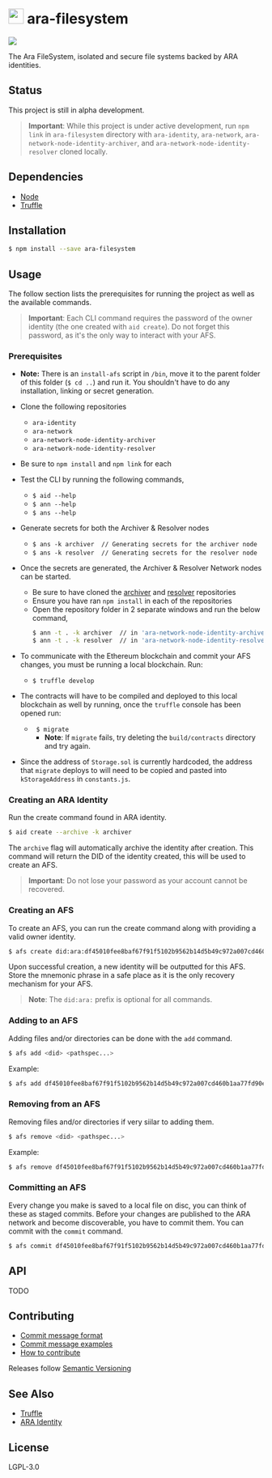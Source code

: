 <img src="https://github.com/AraBlocks/docs/blob/master/ara.png" width="30" height="30" /> ara-filesystem
========
![](https://travis-ci.com/AraBlocks/ara-filesystem.svg?token=93ySMW14xn3tP6eZMEza&branch=master)

The Ara FileSystem, isolated and secure file systems backed by ARA identities.

## Status

This project is still in alpha development.

> **Important**: While this project is under active development, run `npm link` in `ara-filesystem` directory with `ara-identity`, `ara-network`, `ara-network-node-identity-archiver`, and `ara-network-node-identity-resolver` cloned locally. 

## Dependencies

- [Node](https://nodejs.org/en/download/)
- [Truffle](https://www.npmjs.com/package/truffle)

## Installation

```sh
$ npm install --save ara-filesystem
```

## Usage

The follow section lists the prerequisites for running the project as well as the available commands. 

>**Important**: Each CLI command requires the password of the owner identity (the one created with `aid create`). Do not forget this password, as it's the only way to interact with your AFS.

### Prerequisites

- **Note:** There is an `install-afs` script in `/bin`, move it to the parent folder of this folder (`$ cd ..`) and run it. You shouldn't have to do any installation, linking or secret generation.
- Clone the following repositories
  - `ara-identity`
  - `ara-network`
  - `ara-network-node-identity-archiver`
  - `ara-network-node-identity-resolver`
- Be sure to `npm install` and `npm link` for each
- Test the CLI by running the following commands,
  - `$ aid --help`
  - `$ ann --help`
  - `$ ans --help`

- Generate secrets for both the Archiver & Resolver nodes
  - `$ ans -k archiver  // Generating secrets for the archiver node`
  - `$ ans -k resolver  // Generating secrets for the resolver node`

- Once the secrets are generated, the Archiver & Resolver Network nodes can be started.
  - Be sure to have cloned the [archiver](https://github.com/AraBlocks/ara-network-node-identity-archiver) and [resolver](https://github.com/AraBlocks/ara-network-node-identity-resolver) repositories
  - Ensure you have ran `npm install` in each of the repositories
  - Open the repository folder in 2 separate windows and run the below command,
      ```sh
      $ ann -t . -k archiver  // in 'ara-network-node-identity-archiver'
      $ ann -t . -k resolver  // in 'ara-network-node-identity-resolver'
      ```
- To communicate with the Ethereum blockchain and commit your AFS changes, you must be running a local blockchain. Run:
  - `$ truffle develop`
- The contracts will have to be compiled and deployed to this local blockchain as well by running, once the `truffle` console has been opened run:
  - ` $ migrate`
    - **Note**: If `migrate` fails, try deleting the `build/contracts` directory and try again.
- Since the address of `Storage.sol` is currently hardcoded, the address that `migrate` deploys to will need to be copied and pasted into `kStorageAddress` in `constants.js`.


### Creating an ARA Identity

Run the create command found in ARA identity.

```sh
$ aid create --archive -k archiver
```

The `archive` flag will automatically archive the identity after creation. This command will return the DID of the identity created, this will be used to create an AFS.

> **Important**: Do not lose your password as your account cannot be recovered.

### Creating an AFS

To create an AFS, you can run the create command along with providing a valid owner identity.

```sh
$ afs create did:ara:df45010fee8baf67f91f5102b9562b14d5b49c972a007cd460b1aa77fd90eaf9
```

Upon successful creation, a new identity will be outputted for this AFS. Store the mnemonic phrase in a safe place as it is the only recovery mechanism for your AFS.

> **Note**: The `did:ara:` prefix is optional for all commands.

### Adding to an AFS

Adding files and/or directories can be done with the `add` command.

```sh
$ afs add <did> <pathspec...>
```

Example:

```sh
$ afs add df45010fee8baf67f91f5102b9562b14d5b49c972a007cd460b1aa77fd90eaf9 my_video.mp4
```

### Removing from an AFS

Removing files and/or directories if very siilar to adding them.

```sh
$ afs remove <did> <pathspec...>
```

Example:

```sh
$ afs remove df45010fee8baf67f91f5102b9562b14d5b49c972a007cd460b1aa77fd90eaf9 my_video.mp4
```

### Committing an AFS

Every change you make is saved to a local file on disc, you can think of these as staged commits. Before your changes are published to the ARA network and become discoverable, you have to commit them. You can commit with the `commit` command.

```sh
$ afs commit df45010fee8baf67f91f5102b9562b14d5b49c972a007cd460b1aa77fd90eaf9
```

## API

TODO

## Contributing
- [Commit message format](/.github/COMMIT_FORMAT.md)
- [Commit message examples](/.github/COMMIT_FORMAT_EXAMPLES.md)
- [How to contribute](/.github/CONTRIBUTING.md)

Releases follow [Semantic Versioning](https://semver.org/)

## See Also

- [Truffle](https://github.com/trufflesuite/truffle)
- [ARA Identity](https://github.com/AraBlocks/ara-identity)

## License
LGPL-3.0
